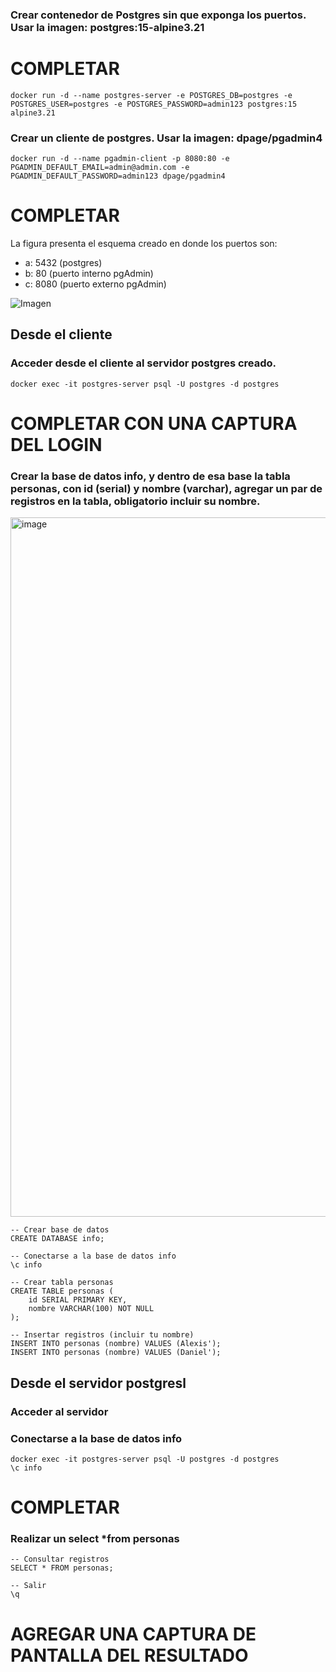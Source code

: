 ### Crear contenedor de Postgres sin que exponga los puertos. Usar la imagen: postgres:15-alpine3.21
# COMPLETAR

```
docker run -d --name postgres-server -e POSTGRES_DB=postgres -e POSTGRES_USER=postgres -e POSTGRES_PASSWORD=admin123 postgres:15 alpine3.21
```

### Crear un cliente de postgres. Usar la imagen: dpage/pgadmin4
```
docker run -d --name pgadmin-client -p 8080:80 -e PGADMIN_DEFAULT_EMAIL=admin@admin.com -e PGADMIN_DEFAULT_PASSWORD=admin123 dpage/pgadmin4
```

# COMPLETAR

La figura presenta el esquema creado en donde los puertos son:
- a: 5432 (postgres)
- b: 80 (puerto interno pgAdmin)
- c: 8080 (puerto externo pgAdmin)

![Imagen](esquema-2-ejercicio.PNG)

## Desde el cliente
### Acceder desde el cliente al servidor postgres creado.
```
docker exec -it postgres-server psql -U postgres -d postgres
```

# COMPLETAR CON UNA CAPTURA DEL LOGIN
### Crear la base de datos info, y dentro de esa base la tabla personas, con id (serial) y nombre (varchar), agregar un par de registros en la tabla, obligatorio incluir su nombre.
<img width="1915" height="1119" alt="image" src="https://github.com/user-attachments/assets/85c88c7a-b599-42d7-9fbf-5c2d97a1b9d0" />


```
-- Crear base de datos
CREATE DATABASE info;

-- Conectarse a la base de datos info
\c info

-- Crear tabla personas
CREATE TABLE personas (
    id SERIAL PRIMARY KEY,
    nombre VARCHAR(100) NOT NULL
);

-- Insertar registros (incluir tu nombre)
INSERT INTO personas (nombre) VALUES (Alexis');
INSERT INTO personas (nombre) VALUES (Daniel');
```

## Desde el servidor postgresl
### Acceder al servidor
### Conectarse a la base de datos info

```
docker exec -it postgres-server psql -U postgres -d postgres
\c info
```
# COMPLETAR
### Realizar un select *from personas
```
-- Consultar registros
SELECT * FROM personas;

-- Salir
\q
```

# AGREGAR UNA CAPTURA DE PANTALLA DEL RESULTADO
